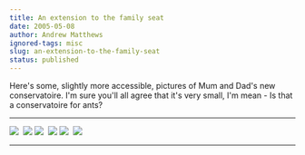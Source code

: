 ```yaml
---
title: An extension to the family seat
date: 2005-05-08
author: Andrew Matthews
ignored-tags: misc
slug: an-extension-to-the-family-seat
status: published
---
```


Here's some, slightly more accessible, pictures of Mum and Dad's new conservatoire. I'm sure you'll all agree that it's very small, I'm mean - Is that a conservatoire for ants?

  --------------------------------------------------------------------------------------------------------------- ---------------------------------------------------------------------------------------------------------------
  ![](http://derekmatthews.dyndns.org/Members/brenda/folder.2005-05-07.1443286636/image.2005-05-07.2147349250)    ![](http://derekmatthews.dyndns.org/Members/brenda/folder.2005-05-07.1443286636/image.2005-05-07.3216254685)
  ![](http://derekmatthews.dyndns.org/Members/brenda/folder.2005-05-07.1443286636/image.2005-05-07.3515316148)    ![](http://derekmatthews.dyndns.org/Members/brenda/folder.2005-05-07.1443286636/image.2005-05-07.3751717501)
  ![](http://derekmatthews.dyndns.org/Members/brenda/folder.2005-05-07.1443286636/image.2005-05-07.4035622405)    ![](http://derekmatthews.dyndns.org/Members/brenda/folder.2005-05-07.1443286636/image.2005-05-07.4379379739)
  --------------------------------------------------------------------------------------------------------------- ---------------------------------------------------------------------------------------------------------------
